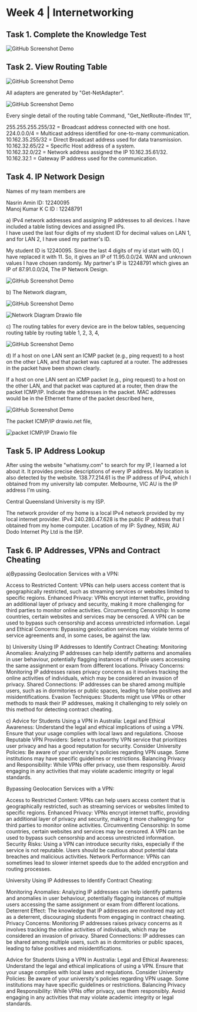 # Week 4 | Internetworking

## Task 1. Complete the Knowledge Test

![GitHub Screenshot Demo](./images/week4task1.png)



## Task 2. View Routing Table



![GitHub Screenshot Demo](./images/week4task2.png)

All adapters are generated by "Get-NetAdapter".

![GitHub Screenshot Demo](images/week4-task2.PNG)

Every single detail of the routing table
Command, "Get_NetRoute-ifIndex 11", <br>

255.255.255.255/32  =   Broadcast address connected with one host. <br>
224.0.0.0/4       =    Multicast address identified for  one-to-many communication. <br>
10.162.35.255/32    =  Direct Broadcast address used for data transmission. <br>
10.162.32.65/22     =   Specific Host address of a system.<br>
10.162.32.0/22    =   Network address assigned the IP 10.162.35.61/32.<br>
10.162.32.1      =     Gateway IP address used for the communication.<br>




## Task 4. IP Network Design

Names of my team members are 

Nasrin Amin
ID: 12240095<br>
Manoj Kumar K C
ID : 12248791 <br>


a) IPv4 network addresses and assigning IP addresses to all devices. I have included a table 
listing  devices and assigned IPs. <br>
I have used the last four digits of my student ID for decimal values on LAN 1, and for  LAN 2, I have used my partner's ID. <br>

My student ID is 12240095. Since the last 4 digits of my id start with 00, I have replaced it with 11. So, it gives an IP of 11.95.0.0/24.
WAN and unknown values I have chosen randomly. 
My partner's IP is 12248791 which gives an IP of 87.91.0.0/24,
The IP Network Design.

![GitHub Screenshot Demo](images/landesign.png)

b)  The Network diagram,


![GitHub Screenshot Demo](images/week4-task3b.drawio.png)


![Network Diagram Drawio file](./drawio/week4-task3b.drawio)



c) The routing tables for every device are in the below tables, sequencing routing table by routing table 1, 2, 3, 4,<br>


![GitHub Screenshot Demo](images/table.png)






d) If a host on one LAN sent an ICMP packet (e.g., ping request) to a host on the other LAN, and that 
packet was captured at a router. The addresses in the packet have been shown clearly.

If a host on one LAN sent an ICMP packet (e.g., ping request) to a host on the other LAN, and that 
packet was captured at a router, then draw the packet ICMP/IP. Indicate the addresses in 
the packet. MAC addresses would be in the Ethernet frame of the packet described here,




![GitHub Screenshot Demo](images/week4-task3D.drawio.png)


The  packet ICMP/IP drawio.net file,

![packet ICMP/IP Drawio file](./drawio/week4-task3D.drawio)



## Task 5. IP Address Lookup


After using the website "whatismy.com" to search for my IP, I learned a lot about it. It provides precise descriptions of every IP address. My location is also detected by the website.
138.77.214.61 is the IP address of IPv4, which I obtained from my university lab computer.
Melbourne, VIC AU is the IP address I'm using.

Central Queensland University is my ISP.<br>

The network provider of my home is a local IPv4 network provided by my local internet provider. IPv4 240.280.47.628 is the public IP address that I obtained from my home computer. 
Location of my IP: Sydney, NSW, AU <br>
Dodo Internet Pty Ltd is the ISP.<br>





## Task 6. IP Addresses, VPNs and Contract Cheating

a)Bypassing Geolocation Services with a VPN:

Access to Restricted Content: VPNs can help users access content that is geographically restricted, such as streaming services or websites limited to specific regions.
Enhanced Privacy: VPNs encrypt internet traffic, providing an additional layer of privacy and security, making it more challenging for third parties to monitor online activities.
Circumventing Censorship: In some countries, certain websites and services may be censored. A VPN can be used to bypass such censorship and access unrestricted information. 
Legal and Ethical Concerns: Bypassing geolocation services may violate terms of service agreements and, in some cases, be against the law.
 <br>

b) University Using IP Addresses to Identify Contract Cheating:
Monitoring Anomalies: Analyzing IP addresses can help identify patterns and anomalies in user behaviour, potentially flagging instances of multiple users accessing the same assignment or exam from different locations.
Privacy Concerns: Monitoring IP addresses raises privacy concerns as it involves tracking the online activities of individuals, which may be considered an invasion of privacy.
Shared Connections: IP addresses can be shared among multiple users, such as in dormitories or public spaces, leading to false positives and misidentifications.
Evasion Techniques: Students might use VPNs or other methods to mask their IP addresses, making it challenging to rely solely on this method for detecting contract cheating.<br>

c) Advice for Students Using a VPN in Australia:
Legal and Ethical Awareness: Understand the legal and ethical implications of using a VPN. Ensure that your usage complies with local laws and regulations.
Choose Reputable VPN Providers: Select a trustworthy VPN service that prioritizes user privacy and has a good reputation for security.
Consider University Policies: Be aware of your university's policies regarding VPN usage. Some institutions may have specific guidelines or restrictions.
Balancing Privacy and Responsibility: While VPNs offer privacy, use them responsibly. Avoid engaging in any activities that may violate academic integrity or legal standards.
<br>

Bypassing Geolocation Services with a VPN:

Access to Restricted Content: VPNs can help users access content that is geographically restricted, such as streaming services or websites limited to specific regions.
Enhanced Privacy: VPNs encrypt internet traffic, providing an additional layer of privacy and security, making it more challenging for third parties to monitor online activities.
Circumventing Censorship: In some countries, certain websites and services may be censored. A VPN can be used to bypass such censorship and access unrestricted information.
Security Risks: Using a VPN can introduce security risks, especially if the service is not reputable. Users should be cautious about potential data breaches and malicious activities.
Network Performance: VPNs can sometimes lead to slower internet speeds due to the added encryption and routing processes. <br>

 University Using IP Addresses to Identify Contract Cheating:

Monitoring Anomalies: Analyzing IP addresses can help identify patterns and anomalies in user behaviour, potentially flagging instances of multiple users accessing the same assignment or exam from different locations.
Deterrent Effect: The knowledge that IP addresses are monitored may act as a deterrent, discouraging students from engaging in contract cheating.
Privacy Concerns: Monitoring IP addresses raises privacy concerns as it involves tracking the online activities of individuals, which may be considered an invasion of privacy.
Shared Connections: IP addresses can be shared among multiple users, such as in dormitories or public spaces, leading to false positives and misidentifications. <br>

 Advice for Students Using a VPN in Australia:
Legal and Ethical Awareness: Understand the legal and ethical implications of using a VPN. Ensure that your usage complies with local laws and regulations.
Consider University Policies: Be aware of your university's policies regarding VPN usage. Some institutions may have specific guidelines or restrictions.
Balancing Privacy and Responsibility: While VPNs offer privacy, use them responsibly. Avoid engaging in any activities that may violate academic integrity or legal standards.


















